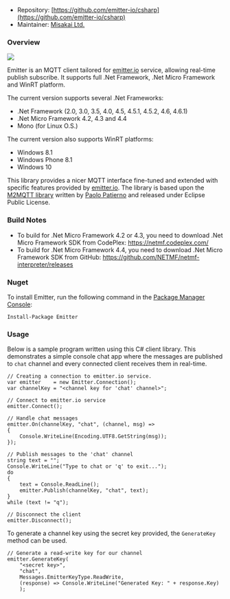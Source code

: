 * Repository: [https://github.com/emitter-io/csharp](https://github.com/emitter-io/csharp)
* Maintainer: [Misakai Ltd.](http://misakai.com)

### Overview

![](https://s3.amazonaws.com/cdn.misakai.com/www-emitter/blog/net_framework.png)

Emitter is an MQTT client tailored for [emitter.io](http://emitter.io) service, allowing real-time publish subscribe. It supports full .Net Framework, .Net Micro Framework and WinRT platform.

The current version supports several .Net Frameworks: 

* .Net Framework (2.0, 3.0, 3.5, 4.0, 4.5, 4.5.1, 4.5.2, 4.6, 4.6.1)
* .Net Micro Framework 4.2, 4.3 and 4.4
* Mono (for Linux O.S.)

The current version also supports WinRT platforms:

* Windows 8.1
* Windows Phone 8.1
* Windows 10

This library provides a nicer MQTT interface fine-tuned and extended with specific features provided by [emitter.io](http://emitter.io). The library is based upon the [M2MQTT library](http://www.m2mqtt.net
) written by [Paolo Patierno](https://m2mqtt.wordpress.com/who/) and released under Eclipse Public License.

### Build Notes
* To build for .Net Micro Framework 4.2 or 4.3, you need to download .Net Micro Framework SDK from CodePlex: https://netmf.codeplex.com/
* To build for .Net Micro Framework 4.4, you need to download .Net Micro Framework SDK from GitHub: https://github.com/NETMF/netmf-interpreter/releases

### Nuget

To install Emitter, run the following command in the [Package Manager Console](http://docs.nuget.org/consume/package-manager-console):

```
Install-Package Emitter
```

### Usage

Below is a sample program written using this C# client library. This demonstrates a simple console chat app where the messages are published to `chat` channel and every connected client receives them in real-time.

```
// Creating a connection to emitter.io service.
var emitter    = new Emitter.Connection();
var channelKey = "<channel key for 'chat' channel>";

// Connect to emitter.io service
emitter.Connect();

// Handle chat messages
emitter.On(channelKey, "chat", (channel, msg) =>
{
    Console.WriteLine(Encoding.UTF8.GetString(msg));
});

// Publish messages to the 'chat' channel
string text = "";
Console.WriteLine("Type to chat or 'q' to exit...");
do
{
    text = Console.ReadLine();
    emitter.Publish(channelKey, "chat", text);
}
while (text != "q");

// Disconnect the client
emitter.Disconnect();
```

To generate a channel key using the secret key provided, the `GenerateKey` method can be used.

```
// Generate a read-write key for our channel
emitter.GenerateKey(
    "<secret key>", 
    "chat", 
    Messages.EmitterKeyType.ReadWrite, 
    (response) => Console.WriteLine("Generated Key: " + response.Key)
    );
```
